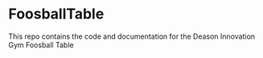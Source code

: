 # FoosballTable
This repo contains the code and documentation for the Deason Innovation Gym Foosball Table

